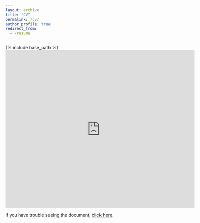 ```yaml
---
layout: archive
title: "CV"
permalink: /cv/
author_profile: true
redirect_from:
  - /resume
---
```


{% include base_path %}
<embed src="https://benjzhang.github.io/files/zhang_ben_CV_202201.pdf" type="application/pdf" width="600px" height="500px" /> 


If you have trouble seeing the document, [click here](https://benjzhang.github.io/files/zhang_ben_CV_202221.pdf).
